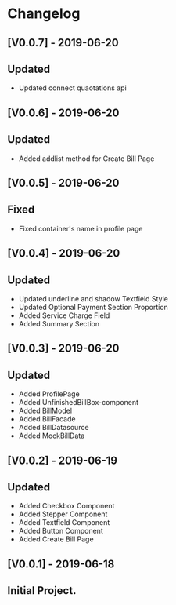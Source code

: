 # Changelog

## [V0.0.7] - 2019-06-20
## Updated
- Updated connect quaotations api

## [V0.0.6] - 2019-06-20
## Updated
- Added addlist method for Create Bill Page

## [V0.0.5] - 2019-06-20
## Fixed
- Fixed container's name in profile page

## [V0.0.4] - 2019-06-20
## Updated
- Updated underline and shadow Textfield Style
- Updated Optional Payment Section Proportion
- Added Service Charge Field
- Added Summary Section

## [V0.0.3] - 2019-06-20
## Updated
- Added ProfilePage
- Added UnfinishedBillBox-component
- Added BillModel
- Added BillFacade
- Added BillDatasource
- Added MockBillData

## [V0.0.2] - 2019-06-19
## Updated
- Added Checkbox Component
- Added Stepper Component
- Added Textfield Component
- Added Button Component
- Added Create Bill Page

## [V0.0.1] - 2019-06-18

## Initial Project.
